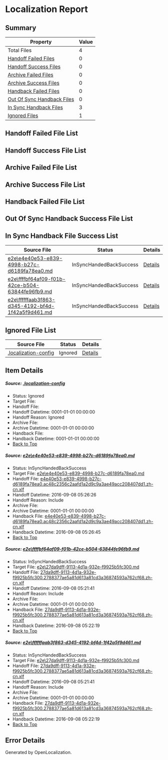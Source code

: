 # <a name='report-top'></a> Localization Report

## Summary
 Property | Value 
 -------- | ----- 
 Total Files | 4
[ Handoff Failed Files ](#handoff-failed-list)| 0
[ Handoff Success Files ](#handoff-success-list)| 0
[ Archive Failed Files ](#archive-failed-list)| 0
[ Archive Success Files ](#archive-success-list)| 0
[ Handback Failed Files ](#handback-failed-list)| 0
[ Out Of Sync Handback Files ](#outofsync-handback-success-list)| 0
[ In Sync Handback Files ](#insync-handback-success-list)| 3
[ Ignored Files ](#ignored-list)| 1

## <a name='handoff-failed-list'></a> Handoff Failed File List

## <a name='handoff-success-list'></a> Handoff Success File List

## <a name='archive-failed-list'></a> Archive Failed File List

## <a name='archive-success-list'></a> Archive Success File List

## <a name='handback-failed-list'></a> Handback Failed File List

## <a name='outofsync-handback-success-list'></a> Out Of Sync Handback Success File List

## <a name='insync-handback-success-list'></a> In Sync Handback File Success List
 Source File | Status | Details 
 ----------- | ------ | ------- 
 [e2e\e4e40e53-e839-4998-b27c-d6189fa78ea0.md](https://github.com/OpenLocalizationTestOrg/ol-test0/blob/beb9544c43352afb15092804c73ffbe740299596/e2e/e4e40e53-e839-4998-b27c-d6189fa78ea0.md) | InSyncHandedBackSuccess | [Details](#cc8bdcbfdb63740005ce5033ed70faa582db83bb1)
 [e2e\ffffbf64af09-f01b-42ce-b504-63844fe96fb9.md](https://github.com/OpenLocalizationTestOrg/ol-test0/blob/4e3e30e1c09222d6f04c7c6a4dc4472f320802a0/e2e/ffffbf64af09-f01b-42ce-b504-63844fe96fb9.md) | InSyncHandedBackSuccess | [Details](#284260edf76388fcc03f911d7a60713050bed12c2)
 [e2e\ffffffaab3f863-d345-4192-bf4d-1f42a5f9d461.md](https://github.com/OpenLocalizationTestOrg/ol-test0/blob/beb9544c43352afb15092804c73ffbe740299596/e2e/ffffffaab3f863-d345-4192-bf4d-1f42a5f9d461.md) | InSyncHandedBackSuccess | [Details](#284260edf76388fcc03f911d7a60713050bed12c3)

## <a name='ignored-list'></a> Ignored File List
 Source File | Status | Details 
 ----------- | ------ | ------- 
 [.localization-config](https://github.com/OpenLocalizationTestOrg/ol-test0/blob/beb9544c43352afb15092804c73ffbe740299596/.localization-config) | Ignored | [Details](#3d4f252ac210baf56311d7e97dcc2db10974dbd20)

## Item Details
##### <a name='3d4f252ac210baf56311d7e97dcc2db10974dbd20'></a> Source: [.localization-config](https://github.com/OpenLocalizationTestOrg/ol-test0/blob/beb9544c43352afb15092804c73ffbe740299596/.localization-config)
* Status: Ignored
* Target File: 
* Handoff File: 
* Handoff Datetime: 0001-01-01 00:00:00
* Handoff Reason: Ignored
* Archive File: 
* Archive Datetime: 0001-01-01 00:00:00
* Handback File: 
* Handback Datetime: 0001-01-01 00:00:00
* [Back to Top](#report-top)

##### <a name='cc8bdcbfdb63740005ce5033ed70faa582db83bb1'></a> Source: [e2e\e4e40e53-e839-4998-b27c-d6189fa78ea0.md](https://github.com/OpenLocalizationTestOrg/ol-test0/blob/beb9544c43352afb15092804c73ffbe740299596/e2e/e4e40e53-e839-4998-b27c-d6189fa78ea0.md)
* Status: InSyncHandedBackSuccess
* Target File: [e2e\e4e40e53-e839-4998-b27c-d6189fa78ea0.md](https://github.com/OpenLocalizationTestOrg/ol-test0-zhcn/blob/b7f8e70525ffa1f22364c08ddb66d1678f41d4c3/e2e/e4e40e53-e839-4998-b27c-d6189fa78ea0.md)
* Handoff File: [e4e40e53-e839-4998-b27c-d6189fa78ea0.ac48c2356c2aafd1a2d9c9a3ae49acc208407dd1.zh-cn.xlf](https://github.com/OpenLocalizationTestOrg/ol-test0-handoff/blob/ecfe95f9520627a3a3a1ca4c4e57d008e4c45113/ol-handoff/OpenLocalizationTestOrg/ol-test0-zhcn/ci/ht/e4e40e53-e839-4998-b27c-d6189fa78ea0.ac48c2356c2aafd1a2d9c9a3ae49acc208407dd1.zh-cn.xlf)
* Handoff Datetime: 2016-09-08 05:26:26
* Handoff Reason: Include
* Archive File: 
* Archive Datetime: 0001-01-01 00:00:00
* Handback File: [e4e40e53-e839-4998-b27c-d6189fa78ea0.ac48c2356c2aafd1a2d9c9a3ae49acc208407dd1.zh-cn.xlf](https://github.com/OpenLocalizationTestOrg/ol-test0-handback/blob/7b4e4eaba4c4d4fcb391e94d3baa6a9fa7e177ba/ol-handback/OpenLocalizationTestOrg/ol-test0-zhcn/ci/ht/e4e40e53-e839-4998-b27c-d6189fa78ea0.ac48c2356c2aafd1a2d9c9a3ae49acc208407dd1.zh-cn.xlf)
* Handback Datetime: 2016-09-08 05:26:45
* [Back to Top](#report-top)

##### <a name='284260edf76388fcc03f911d7a60713050bed12c2'></a> Source: [e2e\ffffbf64af09-f01b-42ce-b504-63844fe96fb9.md](https://github.com/OpenLocalizationTestOrg/ol-test0/blob/4e3e30e1c09222d6f04c7c6a4dc4472f320802a0/e2e/ffffbf64af09-f01b-42ce-b504-63844fe96fb9.md)
* Status: InSyncHandedBackSuccess
* Target File: [e2e\27da9dff-9113-4d1a-932e-f9925b5fc300.md](https://github.com/OpenLocalizationTestOrg/ol-test0-zhcn/blob/1d68c054c0561f55f7ff713e4791b03507628fc5/e2e/27da9dff-9113-4d1a-932e-f9925b5fc300.md)
* Handoff File: [27da9dff-9113-4d1a-932e-f9925b5fc300.2788377ae5a81d613a81cd3a36874593a762cf68.zh-cn.xlf](https://github.com/OpenLocalizationTestOrg/ol-test0-handoff/blob/09c014baae09d9a390932b443907c74ee993b81e/ol-handoff/OpenLocalizationTestOrg/ol-test0-zhcn/ci/ht/27da9dff-9113-4d1a-932e-f9925b5fc300.2788377ae5a81d613a81cd3a36874593a762cf68.zh-cn.xlf)
* Handoff Datetime: 2016-09-08 05:21:41
* Handoff Reason: Include
* Archive File: 
* Archive Datetime: 0001-01-01 00:00:00
* Handback File: [27da9dff-9113-4d1a-932e-f9925b5fc300.2788377ae5a81d613a81cd3a36874593a762cf68.zh-cn.xlf](https://github.com/OpenLocalizationTestOrg/ol-test0-handback/blob/54edfe5d6884af8ee993d4ad65c796c90c71fdc9/ol-handback/OpenLocalizationTestOrg/ol-test0-zhcn/ci/ht/27da9dff-9113-4d1a-932e-f9925b5fc300.2788377ae5a81d613a81cd3a36874593a762cf68.zh-cn.xlf)
* Handback Datetime: 2016-09-08 05:22:19
* [Back to Top](#report-top)

##### <a name='284260edf76388fcc03f911d7a60713050bed12c3'></a> Source: [e2e\ffffffaab3f863-d345-4192-bf4d-1f42a5f9d461.md](https://github.com/OpenLocalizationTestOrg/ol-test0/blob/beb9544c43352afb15092804c73ffbe740299596/e2e/ffffffaab3f863-d345-4192-bf4d-1f42a5f9d461.md)
* Status: InSyncHandedBackSuccess
* Target File: [e2e\27da9dff-9113-4d1a-932e-f9925b5fc300.md](https://github.com/OpenLocalizationTestOrg/ol-test0-zhcn/blob/1d68c054c0561f55f7ff713e4791b03507628fc5/e2e/27da9dff-9113-4d1a-932e-f9925b5fc300.md)
* Handoff File: [27da9dff-9113-4d1a-932e-f9925b5fc300.2788377ae5a81d613a81cd3a36874593a762cf68.zh-cn.xlf](https://github.com/OpenLocalizationTestOrg/ol-test0-handoff/blob/09c014baae09d9a390932b443907c74ee993b81e/ol-handoff/OpenLocalizationTestOrg/ol-test0-zhcn/ci/ht/27da9dff-9113-4d1a-932e-f9925b5fc300.2788377ae5a81d613a81cd3a36874593a762cf68.zh-cn.xlf)
* Handoff Datetime: 2016-09-08 05:21:41
* Handoff Reason: Include
* Archive File: 
* Archive Datetime: 0001-01-01 00:00:00
* Handback File: [27da9dff-9113-4d1a-932e-f9925b5fc300.2788377ae5a81d613a81cd3a36874593a762cf68.zh-cn.xlf](https://github.com/OpenLocalizationTestOrg/ol-test0-handback/blob/54edfe5d6884af8ee993d4ad65c796c90c71fdc9/ol-handback/OpenLocalizationTestOrg/ol-test0-zhcn/ci/ht/27da9dff-9113-4d1a-932e-f9925b5fc300.2788377ae5a81d613a81cd3a36874593a762cf68.zh-cn.xlf)
* Handback Datetime: 2016-09-08 05:22:19
* [Back to Top](#report-top)


## Error Details

Generated by OpenLocalization.
